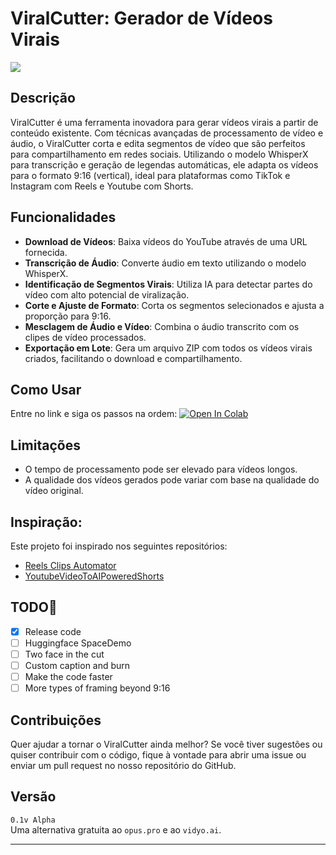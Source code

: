 # ViralCutter: Gerador de Vídeos Virais
[ ![](https://dcbadge.vercel.app/api/server/aihubbrasil) ](https://discord.gg/aihubbrasil)
## **Descrição**
ViralCutter é uma ferramenta inovadora para gerar vídeos virais a partir de conteúdo existente. Com técnicas avançadas de processamento de vídeo e áudio, o ViralCutter corta e edita segmentos de vídeo que são perfeitos para compartilhamento em redes sociais. Utilizando o modelo WhisperX para transcrição e geração de legendas automáticas, ele adapta os vídeos para o formato 9:16 (vertical), ideal para plataformas como TikTok e Instagram com Reels e Youtube com Shorts.

## **Funcionalidades**

- **Download de Vídeos**: Baixa vídeos do YouTube através de uma URL fornecida.
- **Transcrição de Áudio**: Converte áudio em texto utilizando o modelo WhisperX.
- **Identificação de Segmentos Virais**: Utiliza IA para detectar partes do vídeo com alto potencial de viralização.
- **Corte e Ajuste de Formato**: Corta os segmentos selecionados e ajusta a proporção para 9:16.
- **Mesclagem de Áudio e Vídeo**: Combina o áudio transcrito com os clipes de vídeo processados.
- **Exportação em Lote**: Gera um arquivo ZIP com todos os vídeos virais criados, facilitando o download e compartilhamento.

## **Como Usar**
<!-- 
Entre no link e siga os passos na ordem:<br> [![Open In Colab](https://img.shields.io/badge/Colab-F9AB00?style=for-the-badge&logo=googlecolab&color=525252)](https://colab.research.google.com/drive/1gcxImzBt0ObWLfW3ThEcwqKhasB4WpgX?usp=sharing)
HF [![Hugging Face Spaces](https://img.shields.io/badge/%F0%9F%A4%97%20Hugging%20Face-Spaces-blue)]()
-->
Entre no link e siga os passos na ordem: [![Open In Colab](https://colab.research.google.com/assets/colab-badge.svg)](https://colab.research.google.com/drive/1gcxImzBt0ObWLfW3ThEcwqKhasB4WpgX?usp=sharing)


## **Limitações**

- O tempo de processamento pode ser elevado para vídeos longos.
- A qualidade dos vídeos gerados pode variar com base na qualidade do vídeo original.

## Inspiração:
Este projeto foi inspirado nos seguintes repositórios:

*   [Reels Clips Automator](https://github.com/eddieoz/reels-clips-automator)
*   [YoutubeVideoToAIPoweredShorts](https://github.com/Fitsbit/YoutubeVideoToAIPoweredShorts)

## TODO📝
- [x] Release code
- [ ] Huggingface SpaceDemo
- [ ] Two face in the cut
- [ ] Custom caption and burn
- [ ] Make the code faster
- [ ] More types of framing beyond 9:16

## **Contribuições**
Quer ajudar a tornar o ViralCutter ainda melhor? Se você tiver sugestões ou quiser contribuir com o código, fique à vontade para abrir uma issue ou enviar um pull request no nosso repositório do GitHub.

## **Versão**
`0.1v Alpha`  
Uma alternativa gratuita ao `opus.pro` e ao `vidyo.ai`.

---
